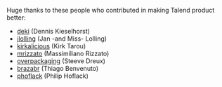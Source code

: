 Huge thanks to these people who contributed in making Talend product better:

 - [deki](https://github.com/deki) (Dennis Kieselhorst)
 - [jlolling](https://github.com/jlolling) (Jan -and Miss- Lolling)
 - [kirkalicious](https://github.com/kirkalicious) (Kirk Tarou)
 - [mrizzato](https://github.com/mrizzato) (Massimiliano Rizzato)
 - [overpackaging](https://github.com/overpackaging) (Steeve Dreux)
 - [brazabr](https://github.com/brazabr) (Thiago Benvenuto)
 - [phoflack](https://jira.talendforge.org/secure/ViewProfile.jspa?name=phoflack) (Philip Hoflack)